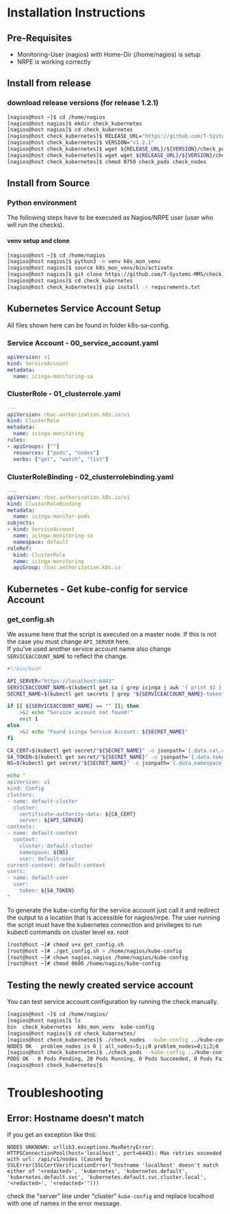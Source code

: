 # Installation Instructions 
## Pre-Requisites
- Monitoring-User (nagios) with Home-Dir (/home/nagios) is setup 
- NRPE is working correctly 

## Install from release 
### download release versions (for release 1.2.1) 
```bash
[nagios@host ~]$ cd /home/nagios
[nagios@host nagios]$ mkdir check_kubernetes
[nagios@host nagios]$ cd check_kubernetes
[nagios@host check_kubernetes]$ RELEASE_URL="https://github.com/T-Systems-MMS/check_kubernetes/releases/download/"
[nagios@host check_kubernetes]$ VERSION="v1.2.1"
[nagios@host check_kubernetes]$ wget ${RELEASE_URL}/${VERSION}/check_pods
[nagios@host check_kubernetes]$ wget wget ${RELEASE_URL}/${VERSION}/check_nodes
[nagios@host check_kubernetes]$ chmod 0750 check_pods check_nodes
```

## Install from Source 
### Python environment
The following steps have to be executed as Nagios/NRPE user (user who will run the checks).

#### venv setup and clone
```bash
[nagios@host ~]$ cd /home/nagios
[nagios@host nagios]$ python3 -m venv k8s_mon_venv
[nagios@host nagios]$ source k8s_mon_venv/bin/activate
[nagios@host nagios]$ git clone https://github.com/T-Systems-MMS/check_kubernetes.git
[nagios@host nagios]$ cd check_kubernetes
[nagios@host check_kubernetes]$ pip install -r requirements.txt 
```

## Kubernetes Service Account Setup 
All files shown here can be found in folder k8s-sa-config. 

### Service Account - 00_service_account.yaml
```yaml
apiVersion: v1
kind: ServiceAccount
metadata:
  name: icinga-monitoring-sa
```

### ClusterRole - 01_clusterrole.yaml
```yaml
---
apiVersion: rbac.authorization.k8s.io/v1
kind: ClusterRole
metadata:
  name: icinga-monitoring
rules:
- apiGroups: [""]
  resources: ["pods", "nodes"]
  verbs: ["get", "watch", "list"]
```

### ClusterRoleBinding - 02_clusterrolebinding.yaml
```yaml
---
apiVersion: rbac.authorization.k8s.io/v1
kind: ClusterRoleBinding
metadata:
  name: icinga-monitor-pods
subjects:
- kind: ServiceAccount
  name: icinga-monitoring-sa
  namespace: default
roleRef:
  kind: ClusterRole
  name: icinga-monitoring
  apiGroup: rbac.authorization.k8s.io
```

## Kubernetes - Get kube-config for service Account 
### get_config.sh
We assume here that the script is executed on a master node. If this is not the case you
must change `API_SERVER` here. <br>
If you've used another service account name also change `SERVICEACCOUNT_NAME` to reflect the change. 

```bash
#!/bin/bash

API_SERVER="https://localhost:6443"
SERVICEACCOUNT_NAME=$(kubectl get sa | grep icinga | awk '{ print $1 }')
SECRET_NAME=$(kubectl get secrets | grep "${SERVICEACCOUNT_NAME}-token" | awk '{ print $1 }')

if [[ ${SERVICEACCOUNT_NAME} == "" ]]; then
    >&2 echo "Service account not found!"
    exit 1
else
    >&2 echo "Found icinga Service Account: ${SECRET_NAME}"
fi

CA_CERT=$(kubectl get secret/"${SECRET_NAME}" -o jsonpath='{.data.ca\.crt}')
SA_TOKEN=$(kubectl get secret/"${SECRET_NAME}" -o jsonpath='{.data.token}' | base64 --decode)
NS=$(kubectl get secret/"${SECRET_NAME}" -o jsonpath='{.data.namespace}' | base64 --decode)

echo "
apiVersion: v1
kind: Config
clusters:
- name: default-cluster
  cluster:
    certificate-authority-data: ${CA_CERT}
    server: ${API_SERVER}
contexts:
- name: default-context
  context:
    cluster: default-cluster
    namespace: ${NS}
    user: default-user
current-context: default-context
users:
- name: default-user
  user:
    token: ${SA_TOKEN}
"
```

To generate the kube-config for the service account just call it and redirect the output to a location that is 
accessible for nagios/nrpe.
The user running the script must have the kubernetes connection and privileges to run kubectl commands 
on cluster level ex. root   

```bash
[root@host ~]# chmod u+x get_config.sh
[root@host ~]# ./get_config.sh > /home/nagios/kube-config
[root@host ~]# chown nagios.nagios /home/nagios/kube-config
[root@host ~]# chmod 0600 /home/nagios/kube-config 
```

## Testing the newly created service account 
You can test service account configuration by running the check manually.

```bash 
[nagios@host ~]$ cd /home/nagios/
[nagios@host nagios]$ ls
bin  check_kubernetes  k8s_mon_venv  kube-config
[nagios@host nagios]$ cd check_kubernetes/
[nagios@host check_kubernetes]$ ./check_nodes --kube-config ../kube-config
NODES OK - problem_nodes is 0 | all_nodes=5;;;0 problem_nodes=0;1;2;0
[nagios@host check_kubernetes]$ ./check_pods --kube-config ../kube-config
PODS OK - 0 Pods Pending, 28 Pods Running, 0 Pods Succeeded, 0 Pods Failed, 0 Pods Unknown | Failed=0;;;0 Pending=0;;;0 Running=28;;;0 Succeeded=0;;;0 Unknown=0;;;0
[nagios@host check_kubernetes]$
```

# Troubleshooting 
## Error: Hostname doesn't match
If you get an exception like this: <br>
```
NODES UNKNOWN: urllib3.exceptions.MaxRetryError: HTTPSConnectionPool(host='localhost', port=6443): Max retries exceeded with url: /api/v1/nodes (Caused by SSLError(SSLCertVerificationError("hostname 'localhost' doesn't match either of '<redacted>', 'kubernetes', 'kubernetes.default', 'kubernetes.default.svc', 'kubernetes.default.svc.cluster.local', '<redacted>', '<redacted>'")))
```
check the "server" line under "cluster" ``kube-config`` and replace localhost with one of names in the error message.
<br>